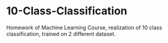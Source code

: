 # 10-Class-Classification
Homework of Machine Learning Course, realization of 10 class classification, trained on 2 different dataset.
